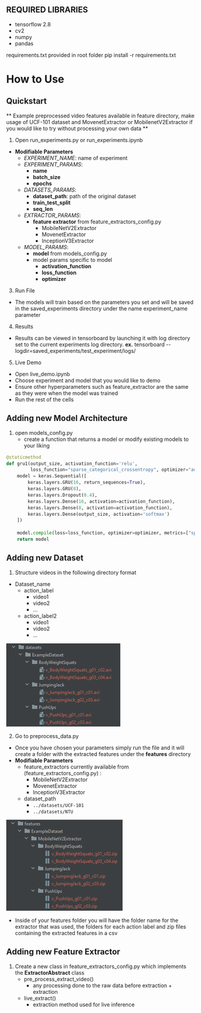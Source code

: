 REQUIRED LIBRARIES
---

- tensorflow 2.8
- cv2
- numpy
- pandas

requirements.txt provided in root folder
pip install -r requirements.txt

# How to Use
## Quickstart
** Example preprocessed video features available in feature directory, make usage of UCF-101 dataset and MovenetExtractor or 
MobilenetV2Extractor if you would like to try without processing your own data ** 
1. Open run_experiments.py or run_experiments.ipynb
- **Modifiable Parameters**
  - _EXPERIMENT_NAME_: name of experiment
  - _EXPERIMENT_PARAMS_:
    - **name**
    - **batch_size**
    - **epochs**
  - _DATASETS_PARAMS_:
    - **dataset_path**: path of the original dataset
    - **train\_test\_split**
    - **seq_len**
  - _EXTRACTOR_PARAMS_:
    - **feature extractor** from feature\_extractors\_config.py
        - MobileNetV2Extractor
        - MovenetExtractor
        - InceptionV3Extractor
  - _MODEL_PARAMS_:
    - **model** from models\_config.py
    - model params specific to model
      - **activation_function** 
      - **loss_function**
      - **optimizer**
3. Run File
- The models will train based on the parameters you set and will be saved in the saved_experiments directory under the name  experiment\_name parameter 
4. Results
- Results can be viewed in tensorboard by launching it with log directory set to the current experiments log directory. **ex.** tensorboard --logdir=saved_experiments/test_experiment/logs/
5. Live Demo
- Open live_demo.ipynb
- Choose experiment and model that you would like to demo
- Ensure other hyperparameters such as feature_extractor are the same as they were when the model was trained
- Run the rest of the cells

## Adding new Model Architecture
1. open models_config.py
   - create a function that returns a model or modify existing models to your liking

```py
@staticmethod
def gru1(output_size, activation_function='relu',
         loss_function="sparse_categorical_crossentropy", optimizer="adam"):
    model = keras.Sequential([
        keras.layers.GRU(16, return_sequences=True),
        keras.layers.GRU(8),
        keras.layers.Dropout(0.4),
        keras.layers.Dense(16, activation=activation_function),
        keras.layers.Dense(8, activation=activation_function),
        keras.layers.Dense(output_size, activation='softmax')
    ])

    model.compile(loss=loss_function, optimizer=optimizer, metrics=["sparse_categorical_accuracy"])
    return model
```

## Adding new Dataset
1. Structure videos in the following directory format
- Dataset_name
    - action_label
        - video1
        - video2
        - ...
    - action_label2
        - video1
        - video2
        - ...
        
![Dataset Image Example](docs/readme_images/dataset_example.png "Dataset Example" )

2. Go to preprocess_data.py
 - Once you have chosen your parameters simply run the file and it will create a folder with the extracted features 
under the **features** directory
 - **Modifiable Parameters**
    - feature_extractors currently available from (feature_extractors_config.py) :
        - MobileNetV2Extractor
        - MovenetExtractor
        - InceptionV3Extractor
    - dataset_path 
        - `../datasets/UCF-101`
        - `../datasets/NTU`
 
![Extracted Features Image Example](docs/readme_images/features_example.png "Dataset Example" )

 - Inside of your features folder you will have the folder name for the extractor that was used, the folders
for each action label and zip files containing the extracted features in a csv

## Adding new Feature Extractor
1. Create a new class in feature\_extractors\_config.py which implements the **ExtractorAbstract** class
   - pre\_process\_extract\_video()
     - any processing done to the raw data before extraction + extraction
   - live\_extract()
     - extraction method used for live inference
